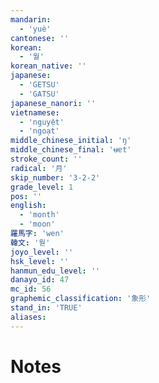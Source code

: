 ```yaml
---
mandarin:
  - 'yuè'
cantonese: ''
korean:
  - '월'
korean_native: ''
japanese:
  - 'GETSU'
  - 'GATSU'
japanese_nanori: ''
vietnamese:
  - 'nguyệt'
  - 'ngoạt'
middle_chinese_initial: 'ŋ'
middle_chinese_final: 'ʉɐt'
stroke_count: ''
radical: '月'
skip_number: '3-2-2'
grade_level: 1
pos: ''
english:
  - 'month'
  - 'moon'
羅馬字: 'wen'
韓文: '웓'
joyo_level: ''
hsk_level: ''
hanmun_edu_level: ''
danayo_id: 47
mc_id: 56
graphemic_classification: '象形'
stand_in: 'TRUE'
aliases:
---
```


# Notes
